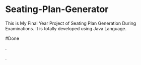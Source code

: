 # Seating-Plan-Generator

This is My Final Year Project of Seating Plan Generation During Examinations. It is totally developed using Java Language.





































#Done










































































































.




































































































































































































































































































































































































































































































.






































